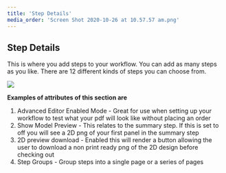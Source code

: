 ```yaml
---
title: 'Step Details'
media_order: 'Screen Shot 2020-10-26 at 10.57.57 am.png'
---
```


## Step Details

This is where you add steps to your workflow. You can add as many steps as you like. There are 12 different kinds of steps you can choose from.

![](https://help.spiff.com.au/user/pages/04.Spiff-Concepts/03.workflows/03.step-details/Screen%20Shot%202020-10-26%20at%2010.57.57%20am.png)

**Examples of attributes of this section are**
1. Advanced Editor Enabled Mode - Great for use when setting up your workflow to test what your pdf will look like without placing an order
2. Show Model Preview - This relates to the summary step. If this is set to off you will see a 2D png of your first panel in the summary step
3. 2D preview download - Enabled this will render a button allowing the user to download a non print ready png of the 2D design before checking out
4. Step Groups - Group steps into a single page or a series of pages


